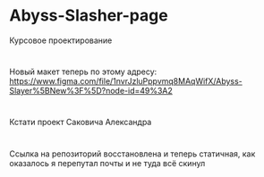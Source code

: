 # Abyss-Slasher-page
Курсовое проектирование
#
Новый макет теперь по этому адресу: https://www.figma.com/file/1nvrJzluPppvmq8MAqWifX/Abyss-Slayer%5BNew%3F%5D?node-id=49%3A2
#
#
Кстати проект Саковича Александра
#
Ссылка на репозиторий восстановлена и теперь статичная, как оказалось я перепутал почты и не туда всё скинул
#
